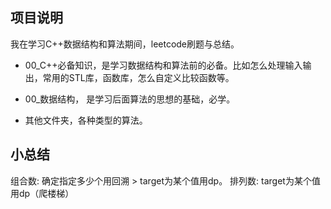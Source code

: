 ## 项目说明
我在学习C++数据结构和算法期间，leetcode刷题与总结。
- 00_C++必备知识，是学习数据结构和算法前的必备。比如怎么处理输入输出，常用的STL库，函数库，怎么自定义比较函数等。
- 00_数据结构， 是学习后面算法的思想的基础，必学。

- 其他文件夹，各种类型的算法。
## 小总结
组合数: 确定指定多少个用回溯 > target为某个值用dp。
排列数: target为某个值用dp（爬楼梯）